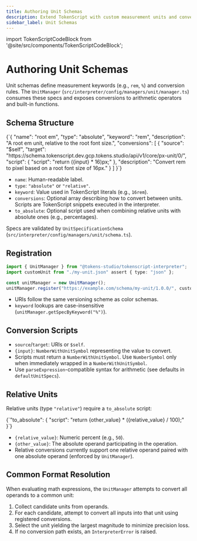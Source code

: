 ```yaml
---
title: Authoring Unit Schemas
description: Extend TokenScript with custom measurement units and conversions.
sidebar_label: Unit Schemas
---
```


import TokenScriptCodeBlock from '@site/src/components/TokenScriptCodeBlock';

# Authoring Unit Schemas

Unit schemas define measurement keywords (e.g., `rem`, `%`) and conversion rules. The `UnitManager` (`src/interpreter/config/managers/unit/manager.ts`) consumes these specs and exposes conversions to arithmetic operators and built-in functions.

## Schema Structure

<TokenScriptCodeBlock mode="json" showResult={false}>
{`{
  "name": "root em",
  "type": "absolute",
  "keyword": "rem",
  "description": "A root em unit, relative to the root font size.",
  "conversions": [
    {
      "source": "$self",
      "target": "https://schema.tokenscript.dev.gcp.tokens.studio/api/v1/core/px-unit/0/",
      "script": { "script": "return ({input} * 16)px;" },
      "description": "Convert rem to pixel based on a root font size of 16px."
    }
  ]
}`}
</TokenScriptCodeBlock>

- `name`: Human-readable label.
- `type`: `"absolute"` or `"relative"`.
- `keyword`: Value used in TokenScript literals (e.g., `16rem`).
- `conversions`: Optional array describing how to convert between units. Scripts are TokenScript snippets executed in the interpreter.
- `to_absolute`: Optional script used when combining relative units with absolute ones (e.g., percentages).

Specs are validated by `UnitSpecificationSchema` (`src/interpreter/config/managers/unit/schema.ts`).

## Registration

```ts
import { UnitManager } from "@tokens-studio/tokenscript-interpreter";
import customUnit from "./my-unit.json" assert { type: "json" };

const unitManager = new UnitManager();
unitManager.register("https://example.com/schema/my-unit/1.0.0/", customUnit);
```

- URIs follow the same versioning scheme as color schemas.
- `keyword` lookups are case-insensitive (`unitManager.getSpecByKeyword("%")`).

## Conversion Scripts

- `source`/`target`: URIs or `$self`.
- `{input}`: `NumberWithUnitSymbol` representing the value to convert.
- Scripts must return a `NumberWithUnitSymbol`. Use `NumberSymbol` only when immediately wrapped in a `NumberWithUnitSymbol`.
- Use `parseExpression`-compatible syntax for arithmetic (see defaults in `defaultUnitSpecs`).

## Relative Units

Relative units (type `"relative"`) require a `to_absolute` script:

<TokenScriptCodeBlock mode="json" showResult={false}>
{`"to_absolute": {
  "script": "return {other_value} * ({relative_value} / 100);"
}`}
</TokenScriptCodeBlock>

- `{relative_value}`: Numeric percent (e.g., `50`).
- `{other_value}`: The absolute operand participating in the operation.
- Relative conversions currently support one relative operand paired with one absolute operand (enforced by `UnitManager`).

## Common Format Resolution

When evaluating math expressions, the `UnitManager` attempts to convert all operands to a common unit:

1. Collect candidate units from operands.
2. For each candidate, attempt to convert all inputs into that unit using registered conversions.
3. Select the unit yielding the largest magnitude to minimize precision loss.
4. If no conversion path exists, an `InterpreterError` is raised.
